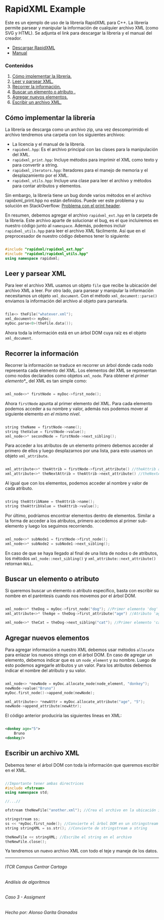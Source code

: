 # RapidXML Example 
Este es un ejemplo de uso de la librería RapidXML para C++. La librería permite parsear y manipular la información de cualquier archivo XML (como SVG y HTML). Se adjunta el link para descargar la librería y el manual del creador. 

- [Descargar RapidXML](https://sourceforge.net/projects/rapidxml/files/latest/download) 
- [Manual](http://rapidxml.sourceforge.net/manual.html)  

### Contenidos
1. [ Cómo implementar la librería. ](#implementarLibreria)
2. [ Leer y parsear XML. ](#leerParsearXML)
3. [ Recorrer la información. ](#recorrerInfo)
4. [ Buscar un elemento o atributo . ](#buscarElemento)
5. [ Agregar nuevos elementos. ](#agregarElementos)
6. [ Escribir un archivo XML. ](#escribirXMl)

<a name="implementarLibreria"></a> 

## Cómo implementar la librería

La librería se descarga como un archivo zip, una vez descomprimido el archivo tendremos una carpeta con los siguientes archivos: 

- La licencia y el manual de la librería. 
- `rapidxml.hpp`: Es el archivo principal con las clases para la manipulación del XML. 
- `rapidxml_print.hpp`: Incluye métodos para imprimir el XML como texto y para convertir a string. 
- `rapidxml_iterators.hpp`: Iteradores para el manejo de memoria y el desplazamiento por el XML. 
- `rapidxml_utils.hpp`: Incluye una clase para leer el archivo y métodos para contar atributos y elementos. 

Sin embargo, la librería tiene un bug donde varios métodos en el archivo rapidxml\_print.hpp no están definidos. Puede ver este problema y su solución en StackOverflow: [Problema con el print header](https://stackoverflow.com/questions/14113923/rapidxml-print-header-has-undefined-methods). 

En resumen, debemos agregar el archivo `rapidxml_ext.hpp` en la carpeta de la librería. Este archivo aparte de solucionar el bug, es el que incluiremos en nuestro código junto al `namespace`. Además, podemos incluir `rapidxml_utils.hpp` para leer el archivo XML fácilmente. Así que en el preprocesador de nuestro código debemos tener lo siguiente: 
```c++

#include "rapidxml/rapidxml_ext.hpp"
#include "rapidxml/rapidxml_utils.hpp"
using namespace rapidxml;

``` 
<a name="leerParsearXML"></a>

## Leer y parsear XML 
Para leer el archivo XML usamos un objeto `file` que recibe la ubicación del archivo XML a leer. Por otro lado, para parsear y manipular la información necesitamos un objeto `xml_document`. Con el método `xml_document::parse()` enviamos la información del archivo al objeto para parsearla.
```c++

file<> theFile("whatever.xml");
xml_document<> myDoc;
myDoc.parse<0>(theFile.data());

```
Ahora toda la información está en un árbol DOM cuya raíz es el objeto `xml_document`. 
<a name="recorrerInfo"></a>

## Recorrer la información 
Recorrer la información se traduce en recorrer un árbol donde cada nodo representa cada elemento del XML. Los elementos del XML se representan como nodos declarados como objetos `xml_node`. Para obtener el _primer elemento_*_ del XML es tan simple como: 
```c++

xml_node<>* firstNode = myDoc->first_node();

```
Ahora `firstNode` apunta al primer elemento del XML. Para cada elemento podemos acceder a su nombre y valor, además nos podemos mover al siguiente elemento _en el mismo nivel_. 
```c++

string theName = firstNode->name();
string theValue = firstNode->value();
xml_node<>* secondNode = firstNode->next_sibling();

```
Para acceder a los atributos de un elemento primero debemos acceder al primero de ellos y luego desplazarnos por una lista, para esto usamos un objeto `xml_attribute`. 
```c++

xml_attribute<>* theAttrib = firstNode->first_attribute() //theAttrib apunta al primer atributo del elemento
xml_attribute<>* theNextAttrib = theAttrib->next_attribute() //theNextAttrib apunta al segundo atributo del elemento

``` 
Al igual que con los elementos, podemos acceder al nombre y valor de cada atributo. 
```c++

string theAttribName = theAttrib->name();
string theAttribValue = theAttrib->value();

``` 
Por último, podríamos encontrar elementos dentro de elementos. Similar a la forma de acceder a los atributos, primero accedemos al primer sub-elemento y luego los seguimos recorriendo. 
```c++

xml_node<>* subNode1 = firstNode->first_node();
xml_node<>* subNode2 = subNode1->next_sibling();

``` 
En caso de que se haya llegado al final de una lista de nodos o de atributos, los métodos `xml_node::next_sibling()` y `xml_attribute::next_attribute()` retornan `NULL`. 
<a name="buscarElemento"></a>

## Buscar un elemento o atributo 
Si queremos buscar un elemento o atributo específico, basta con escribir su nombre en el paréntesis cuando nos movemos por el árbol DOM. 
```c++

xml_node<>* theDog = myDoc->first_node("dog"); //Primer elemento 'dog' en el XML
xml_attribute<>* theAge = theDog->first_attribute("age") //Atributo 'age' del elemento 'dog'

xml_node<>* theCat = theDog->next_sibling("cat"); //Primer elemento 'cat' que esté después del elemento 'dog'

``` 
<a name="agregarElementos"></a>

## Agregar nuevos elementos 
Para agregar información a nuestro XML debemos usar métodos `allocate` para enlazar los nuevos strings con el árbol DOM. En caso de agregar un elemento, debemos indicar que es un  `node_element` y su nombre. Luego de esto podemos agregarle atributos y un valor. Para los atributos debemos indicar el nombre del atributo y su valor.
```c++

xml_node<> *newNode = myDoc.allocate_node(node_element, "donkey");
newNode->value("Bruno")
myDoc.first_node()->append_node(newNode);

xml_attribute<> *newAttr = myDoc.allocate_attribute("age", "5");
newNode->append_attribute(newAttr);

``` 
El código anterior produciría las siguientes líneas en XML: 
```XML

<donkey age="5">
    Bruno
<donkey/>

``` 
<a name="escribirXMl"></a>

## Escribir un archivo XML 
Debemos tener el árbol DOM con toda la información que queremos escribir en el XML. 
```c++

//Importante tener ambas directrices
#include <fstream>
using namespace std;

//...//

ofstream theNewFile("another.xml"); //Crea el archivo en la ubicación indicada

stringstream ss;
ss << *myDoc.first_node(); //Convierte el árbol DOM en un stringstream
string stringXML = ss.str(); //Convierte de stringstream a string

theNewFile << stringXML; //Escribe el string en el archivo
theNewFile.close();

``` 
Ya tendremos un nuevo archivo XML con todo el teje y maneje de los datos.  

***
###### ITCR Campus Centrar Cartago 
###### Análisis de algoritmos 
###### Caso 3 - Assigment 
###### Hecho por: Alonso Garita Granados 

